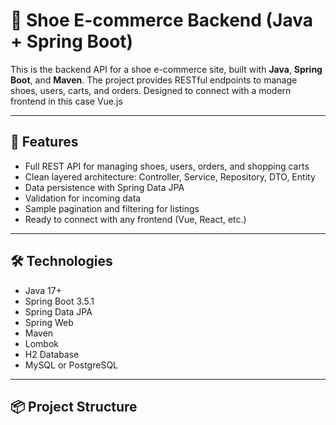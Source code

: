 # 👟 Shoe E-commerce Backend (Java + Spring Boot)

This is the backend API for a shoe e-commerce site, built with **Java**, **Spring Boot**, and **Maven**. The project provides RESTful endpoints to manage shoes, users, carts, and orders. Designed to connect with a modern frontend in this case Vue.js

---

## 🚀 Features

- Full REST API for managing shoes, users, orders, and shopping carts
- Clean layered architecture: Controller, Service, Repository, DTO, Entity
- Data persistence with Spring Data JPA
- Validation for incoming data
- Sample pagination and filtering for listings
- Ready to connect with any frontend (Vue, React, etc.)

---

## 🛠️ Technologies

- Java 17+
- Spring Boot 3.5.1
- Spring Data JPA
- Spring Web
- Maven
- Lombok
- H2 Database
- MySQL or PostgreSQL

---

## 📦 Project Structure

